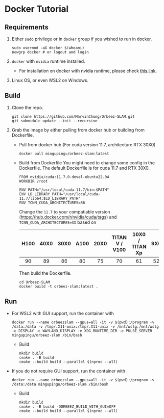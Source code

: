 # Docker Tutorial

## Requirements

1. Either `sudo` privilege or in `docker` group if you wished to run in docker.

   ```
   sudo usermod -aG docker $(whoami)
   newgrp docker # or logout and login
   ```

2. `docker` with `nvidia` runtime installed.

   - For installation on docker with nvidia runtime, please check [this link](https://docs.nvidia.com/datacenter/cloud-native/container-toolkit/install-guide.html).

3. Linux OS, or even WSL2 on Windows.

## Build

1. Clone the repo.

   ```
   git clone https://github.com/MarvinChung/Orbeez-SLAM.git
   git submodule update --init --recursive
   ```

2. Grab the image by either pulling from docker hub or building from Dockerfile.

   - Pull from docker hub (For cuda version 11.7, architecture RTX 30X0)

     ```
     docker pull mingupingu/orbeez-slam:latest
     ```

   - Build from Dockerfile
     You might need to change some config in the Dockerfile. The default Dockerfile is for cuda 11.7 and RTX 30X0.
     ```
     FROM nvidia/cuda:11.7.0-devel-ubuntu22.04
     WORKDIR /root

     ENV PATH="/usr/local/cuda-11.7/bin:$PATH"
     ENV LD_LIBRARY_PATH="/usr/local/cuda-11.7/lib64:$LD_LIBRARY_PATH"
     ENV TCNN_CUDA_ARCHITECTURES=86
     ```
     Change the `11.7` to your compatiable version (https://hub.docker.com/r/nvidia/cuda/tags) and `TCNN_CUDA_ARCHITECTURES=XX` based on 

     | H100 | 40X0 | 30X0 | A100 | 20X0 | TITAN V / V100 | 10X0 / TITAN Xp | 9X0 | K80 |
     |:----:|:----:|:----:|:----:|:----:|:--------------:|:---------------:|:---:|:---:|
     |   90 |   89 |   86 |   80 |   75 |             70 |              61 |  52 |  37 |

     Then build the Dockerfile.
     ```
     cd Orbeez-SLAM
     docker build -t orbeez-slam:latest .
     ```

## Run

- For WSL2 with GUI support, run the container with

  ```
  docker run --name orbeezslam --gpus=all -it -v $(pwd):/program -v /data:/data -v /tmp/.X11-unix:/tmp/.X11-unix -v /mnt/wslg:/mnt/wslg -e DISPLAY -e WAYLAND_DISPLAY -e XDG_RUNTIME_DIR -e PULSE_SERVER mingupingu/orbeez-slam /bin/bash
  ```

  - Build

    ```
    mkdir build
    cmake . -B build
    cmake --build build --parallel $(nproc --all)
    ```

- If you do not require GUI support, run the container with

  ```
  docker run --name orbeezslam --gpus=all -it -v $(pwd):/program -v /data:/data mingupingu/orbeez-slam /bin/bash
  ```

  - Build

    ```
    mkdir build
    cmake . -B build -DORBEEZ_BUILD_WITH_GUI=OFF
    cmake --build build --parallel $(nproc --all)
    ```
